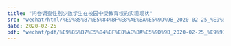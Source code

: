 ```yaml
---
title: "问卷调查性别少数学生在校园中受教育权的实现现状"
src: "wechat/html/%E9%85%B7%E5%84%BF%E8%AE%BA%E5%9D%9B_2020-02-25_%E9%97%AE%E5%8D%B7%E8%B0%83%E6%9F%A5%E6%80%A7%E5%88%AB%E5%B0%91%E6%95%B0%E5%AD%A6%E7%94%9F%E5%9C%A8%E6%A0%A1%E5%9B%AD%E4%B8%AD%E5%8F%97%E6%95%99%E8%82%B2%E6%9D%83%E7%9A%84%E5%AE%9E%E7%8E%B0%E7%8E%B0%E7%8A%B6.html"
date: 2020-02-25
pdf: "wechat/pdf/%E9%85%B7%E5%84%BF%E8%AE%BA%E5%9D%9B_2020-02-25_%E9%97%AE%E5%8D%B7%E8%B0%83%E6%9F%A5%E6%80%A7%E5%88%AB%E5%B0%91%E6%95%B0%E5%AD%A6%E7%94%9F%E5%9C%A8%E6%A0%A1%E5%9B%AD%E4%B8%AD%E5%8F%97%E6%95%99%E8%82%B2%E6%9D%83%E7%9A%84%E5%AE%9E%E7%8E%B0%E7%8E%B0%E7%8A%B6.pdf"
---
```

